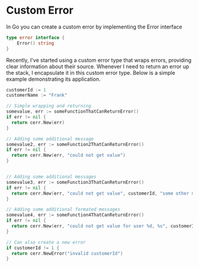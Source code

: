 
# Custom Error
In Go you can create a custom error by implementing the Error interface 
```go
type error interface {
	Error() string
}
```
Recently, I've started using a custom error type that wraps errors, providing clear information about their source. Whenever I need to return an error up the stack, I encapsulate it in this custom error type. Below is a simple example demonstrating its application.

```go
customerId := 1
customerName := "Frank"

// Simple wrapping and returning
somevalue, err := someFunctionThatCanReturnError()
if err != nil {
  return cerr.New(err)
}

// Adding some additional message
somevalue2, err := someFunction2ThatCanReturnError()
if err != nil {
  return cerr.New(err, "could not get value")
}


// Adding some additional messages
somevalue3, err := someFunction3ThatCanReturnError()
if err != nil {
  return cerr.New(err, "could not get value", customerId, "some other message")
}

// Adding some additional formated messages
somevalue4, err := someFunction4ThatCanReturnError()
if err != nil {
  return cerr.New(err, "could not get value for user %d, %s", customerId, customerName)
}

// Can also create a new error 
if customerId != 1 {
  return cerr.NewError("invalid customerId")
}
```

